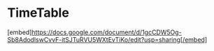 # TimeTable

[embed]https://docs.google.com/document/d/1gcCDW5Og-Sb8AdodlswCvvF-itSJTuRVU5WXtEvTiKo/edit?usp=sharing[/embed]
